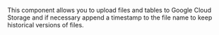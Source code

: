 This component allows you to upload files and tables to Google Cloud Storage and if necessary append a timestamp 
to the file name to keep historical versions of files.